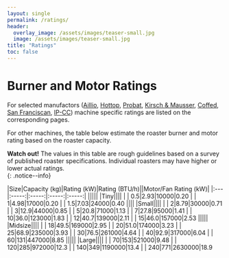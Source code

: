 ```yaml
---
layout: single
permalink: /ratings/
header:
  overlay_image: /assets/images/teaser-small.jpg
  image: /assets/images/teaser-small.jpg
title: "Ratings"
toc: false
---
```


# Burner and Motor Ratings


For selected manufactors ([Aillio](/machines/aillio/#EnergyRatings), [Hottop](/machines/hottop/#EnergyRatings), [Probat](/machines/probat/#EnergyRatings), [Kirsch & Mausser](/machines/kirsch/#EnergyRatings), [Coffed](/machines/coffed/#EnergyRatings), [San Franciscan](/machines/sf/#EnergyRatings), [IP-CC](/machines/ip-cc/#EnergyRatings)) machine specific ratings are listed on the corresponding pages.

For other machines, the table below estimate the roaster burner and motor rating based on the roaster capacity.
 
**Watch out!** The values in this table are rough guidelines based on a survey of published roaster specifications.  Individual roasters may have higher or lower actual ratings.  
{: .notice--info}

|Size|Capacity (kg)|Rating (kW)|Rating (BTU/h)||Motor/Fan Rating (kW)|
|:---|:-----:|:-----:|:-----:|:-----:|
|||||
|Tiny||||
| | 0.5|2.93|10000|0.20
| | 1|4.98|17000|0.20
| | 1.5|7.03|24000|0.40
||||
|Small||||
| | 2|8.79|30000|0.71
| | 3|12.9|44000|0.85
| | 5|20.8|71000|1.13
| | 7|27.8|95000|1.41
| | 10|36.0|123000|1.83
| | 12|40.7|139000|2.11
| | 15|46.0|157000|2.53
|||||
|Midsize||||
| | 18|49.5|169000|2.95
| | 20|51.0|174000|3.23
| | 25|68.9|235000|3.93
| | 30|76.5|261000|4.64
| | 40|92.9|317000|6.04
| | 60|131|447000|8.85
|||||
|Large||||
| | 70|153|521000|9.48
| | 120|285|972000|12.3
| | 140|349|1190000|13.4
| | 240|771|2630000|18.9